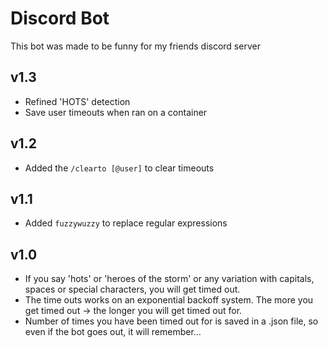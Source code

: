 # Discord Bot
This bot was made to be funny for my friends discord server

## v1.3
- Refined 'HOTS' detection
- Save user timeouts when ran on a container
## v1.2
- Added the `/clearto [@user]` to clear timeouts
## v1.1
- Added `fuzzywuzzy` to replace regular expressions
## v1.0
- If you say 'hots' or 'heroes of the storm' or any variation with capitals, spaces or special characters, you will get timed out.
- The time outs works on an exponential backoff system. The more you get timed out -> the longer you will get timed out for.
- Number of times you have been timed out for is saved in a .json file, so even if the bot goes out, it will remember...
